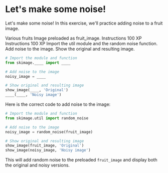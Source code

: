 # Let's make some noise!

Let's make some noise!
In this exercise, we'll practice adding noise to a fruit image.

Various fruits
Image preloaded as fruit_image.
Instructions
100 XP
Instructions
100 XP
Import the util module and the random noise function.
Add noise to the image.
Show the original and resulting image.

```py
# Import the module and function
from skimage.____ import ____

# Add noise to the image
noisy_image = ____

# Show original and resulting image
show_image(____, 'Original')
____(____, 'Noisy image')

```

Here is the correct code to add noise to the image:

```python
# Import the module and function
from skimage.util import random_noise

# Add noise to the image
noisy_image = random_noise(fruit_image)

# Show original and resulting image
show_image(fruit_image, 'Original')
show_image(noisy_image, 'Noisy image')
```

This will add random noise to the preloaded `fruit_image` and display both the original and noisy versions.